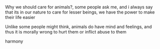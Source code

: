 Why we should care for animals?,  some people ask me, and i always say that its in our nature to care for lesser beings, we have the power to make their life easier

Unlike some people might think, animals do have mind and feelings, and thus it is morally wrong to hurt them or inflict abuse to them 

harmony 



